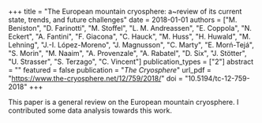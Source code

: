 +++
title = "The European mountain cryosphere: a~review of its current state, trends, and future challenges"
date = 2018-01-01
authors = ["M. Beniston", "D. Farinotti", "M. Stoffel", "L. M. Andreassen", "E. Coppola", "N. Eckert", "A. Fantini", "F. Giacona", "C. Hauck", "M. Huss", "H. Huwald", "M. Lehning", "J.-I. López-Moreno", "J. Magnusson", "C. Marty", "E. Morń-Tejá", "S. Morin", "M. Naaim", "A. Provenzale", "A. Rabatel", "D. Six", "J. Stötter", "U. Strasser", "S. Terzago", "C. Vincent"]
publication_types = ["2"]
abstract = ""
featured = false
publication = "*The Cryosphere*"
url_pdf = "https://www.the-cryosphere.net/12/759/2018/"
doi = "10.5194/tc-12-759-2018"
+++

This paper is a general review on the European mountain cryosphere. I contributed some data analysis towards this work.
